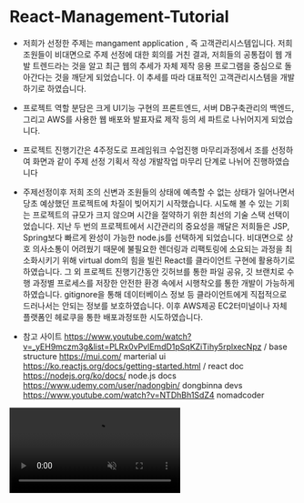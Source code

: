 # React-Management-Tutorial


- 저희가 선정한 주제는 mangament application , 즉 고객관리시스템입니다. 저희 조원들이 비대면으로 주제 선정에 대한 회의를 거친 결과, 저희들의 공통접이 웹 개발 트렌드라는 것을 알고 최근 웹의 추세가 자체 제작 응용 프로그램을 중심으로 돌아간다는 것을 깨닫게 되었습니다. 이 추세를 따라 대표적인 고객관리시스템을 개발하기로 하였습니다.

- 프로젝트 역할 분담은 크게 UI기능 구현의 프론트엔드, 서버 DB구축관리의 백엔드, 그리고 AWS를 사용한 웹 배포와 발표자료 제작 등의 세 파트로 나뉘어지게 되었습니다.

- 프로젝트 진행기간은 4주정도로 프레임워크 수업진행 마무리과정에서 조를 선정하여 화면과 같이 주제 선정 기획서 작성 개발작업 마무리 단계로 나뉘어 진행하였습니다

- 주제선정이후 저희 조의 신변과 조원들의 상태에 예측할 수 없는 상태가 일어나면서 당초 예상했던 프로젝트에 차질이 빚어지기 시작했습니다. 시도해 볼 수 있는 기회는 프로젝트의 규모가 크지 않으며 시간을 절약하기 위한 최선의 기술 스택 선택이었습니다. 지난 두 번의 프로젝트에서 시간관리의 중요성을 깨달은 저희들은 JSP, Spring보다 빠르게 완성이 가능한 node.js를 선택하게 되었습니다. 비대면으로 상호 의사소통이 어려웠기 때문에 불필요한 렌더링과 리팩토링에 소요되는 과정을 최소화시키기 위해 virtual dom의 힘을 빌린 React를 클라이언트 구현에 활용하기로 하였습니다. 그 외 프로젝트 진행기간동안 깃허브를 통한 파일 공유, 깃 브랜치로 수행 과정별 프로세스를 저장한 안전한 환경 속에서 시행착오를 통한 개발이 가능하게 하였습니다. gitignore을 통해 데이터베이스 정보 등 클라이언트에게 직접적으로 드러나서는 안되는 정보를 보호하였습니다. 이후 AWS제공 EC2터미널이나 자체 플랫폼인 헤로쿠을 통한 배포과정또한 시도하였습니다.

- 참고 사이트
https://www.youtube.com/watch?v=_yEH9mczm3g&list=PLRx0vPvlEmdD1pSqKZiTihy5rplxecNpz / base structure
https://mui.com/ marterial ui  
https://ko.reactjs.org/docs/getting-started.html / react doc 
https://nodejs.org/ko/docs/ node.js docs 
https://www.udemy.com/user/nadongbin/ dongbinna devs 
https://www.youtube.com/watch?v=NTDhBh1SdZ4 nomadcoder

<video muted autoplay loop>
      <source src="videos/Clouds.mp4" type="video/mp4">
      <strong>Your browser does not support the video tag.</strong>
    </video>

